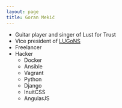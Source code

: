 ```yaml
---
layout: page
title: Goran Mekić
---
```


- Guitar player and singer of Lust for Trust
- Vice president of [LUGoNS](https://lugons.org)
- Freelancer
- Hacker
  - Docker
  - Ansible
  - Vagrant
  - Python
  - Django
  - InuitCSS
  - AngularJS

